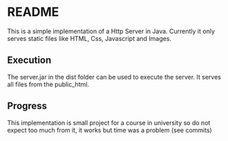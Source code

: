 # README #

This is a simple implementation of a Http Server in Java. Currently it only serves static files like HTML, Css, Javascript and Images.

## Execution ##

The server.jar in the dist folder can be used to execute the server. It serves all files from the public_html.

## Progress ##

This implementation is small project for a course in university so do not expect too much from it, it works but time was a problem (see commits)
